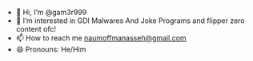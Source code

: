- 👋 Hi, I’m @gam3r999
- 👀 I’m interested in GDI Malwares And Joke Programs and flipper zero content ofc!
- 📫 How to reach me naumoffmanasseh@gmail.com
- 😄 Pronouns: He/Him
